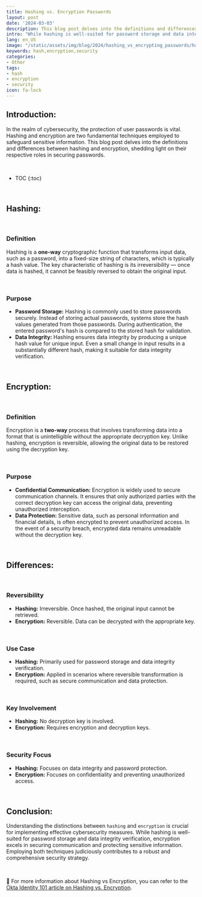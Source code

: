 ```yaml
---
title: Hashing vs. Encryption Passwords
layout: post
date: '2024-03-03'
description: This blog post delves into the definitions and differences between hashing and encryption, shedding light on their respective roles in securing passwords.
intro: "While hashing is well-suited for password storage and data integrity verification, encryption excels in securing communication and protecting sensitive information."
lang: en_US
image: "/static/assets/img/blog/2024/hashing_vs_encrypting_passwords/hashing_vs_encryption_passwords.jpg"
keywords: hash,encryption,security
categories:
- Other
tags:
- hash
- encryption
- security
icon: fa-lock
---
```


## Introduction:

In the realm of cybersecurity, the protection of user passwords is vital. Hashing and encryption are two fundamental techniques employed to safeguard sensitive information. This blog post delves into the definitions and differences between hashing and encryption, shedding light on their respective roles in securing passwords.

<br>

* TOC 
{:toc}

<br>

## Hashing:

<br>

### Definition
Hashing is a **one-way** cryptographic function that transforms input data, such as a password, into a fixed-size string of characters, which is typically a hash value. The key characteristic of hashing is its irreversibility — once data is hashed, it cannot be feasibly reversed to obtain the original input.

<br>

### Purpose
- **Password Storage:**
  Hashing is commonly used to store passwords securely. Instead of storing actual passwords, systems store the hash values generated from those passwords. During authentication, the entered password's hash is compared to the stored hash for validation.
- **Data Integrity:**
  Hashing ensures data integrity by producing a unique hash value for unique input. Even a small change in input results in a substantially different hash, making it suitable for data integrity verification.

<br>

## Encryption:

<br>

### Definition
Encryption is a **two-way** process that involves transforming data into a format that is unintelligible without the appropriate decryption key. Unlike hashing, encryption is reversible, allowing the original data to be restored using the decryption key.

<br>

### Purpose
- **Confidential Communication:**
  Encryption is widely used to secure communication channels. It ensures that only authorized parties with the correct decryption key can access the original data, preventing unauthorized interception.
- **Data Protection:**
  Sensitive data, such as personal information and financial details, is often encrypted to prevent unauthorized access. In the event of a security breach, encrypted data remains unreadable without the decryption key.

<br>

## Differences:

<br>

### **Reversibility**
   - **Hashing:** Irreversible. Once hashed, the original input cannot be retrieved.
   - **Encryption:** Reversible. Data can be decrypted with the appropriate key.

<br>

### **Use Case**
   - **Hashing:** Primarily used for password storage and data integrity verification.
   - **Encryption:** Applied in scenarios where reversible transformation is required, such as secure communication and data protection.

<br>

### **Key Involvement**
   - **Hashing:** No decryption key is involved.
   - **Encryption:** Requires encryption and decryption keys.

<br>

### **Security Focus**
   - **Hashing:** Focuses on data integrity and password protection.
   - **Encryption:** Focuses on confidentiality and preventing unauthorized access.

<br>

## Conclusion:

Understanding the distinctions between `hashing` and `encryption` is crucial for implementing effective cybersecurity measures. While hashing is well-suited for password storage and data integrity verification, encryption excels in securing communication and protecting sensitive information. Employing both techniques judiciously contributes to a robust and comprehensive security strategy.

<br>

📝 For more information about Hashing vs Encryption, you can refer to the [Okta Identity 101 article on Hashing vs. Encryption](https://www.okta.com/identity-101/hashing-vs-encryption/).
